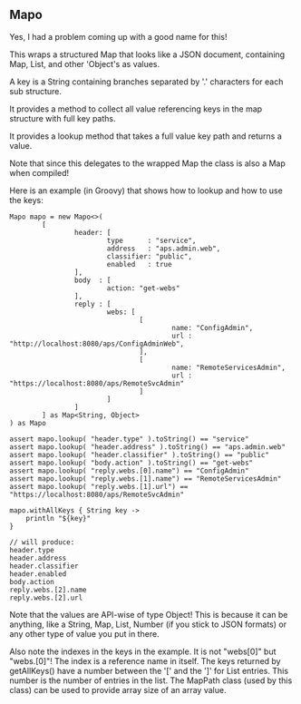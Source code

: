 ## Mapo

Yes, I had a problem coming up with a good name for this!

This wraps a structured Map that looks like a JSON document, containing Map, List, and other 'Object's as values.

A key is a String containing branches separated by '.' characters for each sub structure.

It provides a method to collect all value referencing keys in the map structure with full key paths.

It provides a lookup method that takes a full value key path and returns a value.

Note that since this delegates to the wrapped Map the class is also a Map when compiled!

Here is an example (in Groovy) that shows how to lookup and how to use the keys:

    Mapo mapo = new Mapo<>(
            [
                    header: [
                            type      : "service",
                            address   : "aps.admin.web",
                            classifier: "public",
                            enabled   : true
                    ],
                    body  : [
                            action: "get-webs"
                    ],
                    reply : [
                            webs: [
                                    [
                                            name: "ConfigAdmin",
                                            url : "http://localhost:8080/aps/ConfigAdminWeb",
                                    ],
                                    [
                                            name: "RemoteServicesAdmin",
                                            url : "https://localhost:8080/aps/RemoteSvcAdmin"
                                    ]
                            ]
                    ]
            ] as Map<String, Object>
    ) as Mapo

    assert mapo.lookup( "header.type" ).toString() == "service"
    assert mapo.lookup( "header.address" ).toString() == "aps.admin.web"
    assert mapo.lookup( "header.classifier" ).toString() == "public"
    assert mapo.lookup( "body.action" ).toString() == "get-webs"
    assert mapo.lookup( "reply.webs.[0].name") == "ConfigAdmin"
    assert mapo.lookup( "reply.webs.[1].name") == "RemoteServicesAdmin"
    assert mapo.lookup( "reply.webs.[1].url") == "https://localhost:8080/aps/RemoteSvcAdmin"

    mapo.withAllKeys { String key ->
        println "${key}"
    }

    // will produce:
    header.type
    header.address
    header.classifier
    header.enabled
    body.action
    reply.webs.[2].name
    reply.webs.[2].url

Note that the values are API-wise of type Object! This is because it can be anything, like a String, Map,
List, Number (if you stick to JSON formats) or any other type of value you put in there.

Also note the indexes in the keys in the example. It is not "webs\[0\]" but "webs.\[0\]"! The index is a
reference name in itself. The keys returned by getAllKeys() have a number between the '\[' and the '\]' for
List entries. This number is the number of entries in the list. The MapPath class (used by this class)
can be used to provide array size of an array value.
